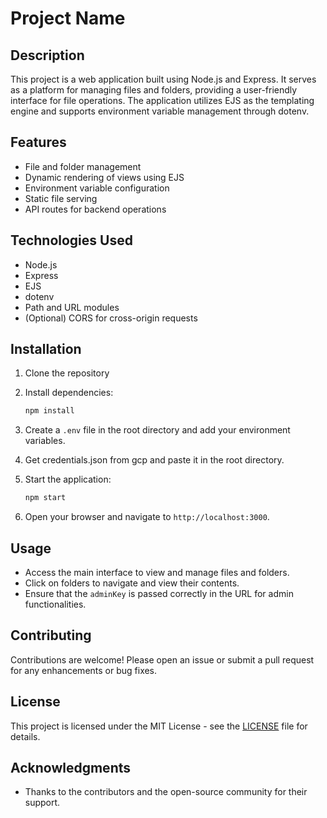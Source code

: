 # Project Name

## Description

This project is a web application built using Node.js and Express. It serves as a platform for managing files and folders, providing a user-friendly interface for file operations. The application utilizes EJS as the templating engine and supports environment variable management through dotenv.

## Features

- File and folder management
- Dynamic rendering of views using EJS
- Environment variable configuration
- Static file serving
- API routes for backend operations

## Technologies Used

- Node.js
- Express
- EJS
- dotenv
- Path and URL modules
- (Optional) CORS for cross-origin requests

## Installation

1. Clone the repository

2. Install dependencies:

   ```bash
   npm install
   ```

3. Create a `.env` file in the root directory and add your environment variables.

4. Get credentials.json from gcp and paste it in the root directory.

5. Start the application:

   ```bash
   npm start
   ```

6. Open your browser and navigate to `http://localhost:3000`.

## Usage

- Access the main interface to view and manage files and folders.
- Click on folders to navigate and view their contents.
- Ensure that the `adminKey` is passed correctly in the URL for admin functionalities.

## Contributing

Contributions are welcome! Please open an issue or submit a pull request for any enhancements or bug fixes.

## License

This project is licensed under the MIT License - see the [LICENSE](LICENSE) file for details.

## Acknowledgments

- Thanks to the contributors and the open-source community for their support.
